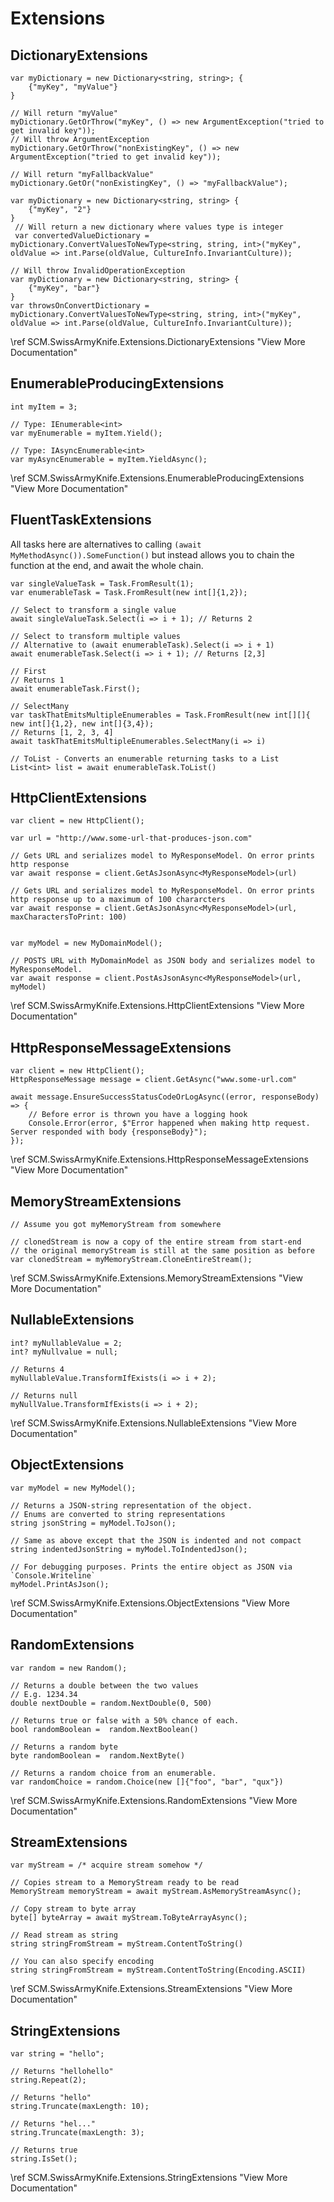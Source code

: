 # Extensions

## DictionaryExtensions

```{.cs}
var myDictionary = new Dictionary<string, string>; {
    {"myKey", "myValue"}
}

// Will return "myValue"
myDictionary.GetOrThrow("myKey", () => new ArgumentException("tried to get invalid key"));
// Will throw ArgumentException
myDictionary.GetOrThrow("nonExistingKey", () => new ArgumentException("tried to get invalid key"));

// Will return "myFallbackValue"
myDictionary.GetOr("nonExistingKey", () => "myFallbackValue");

var myDictionary = new Dictionary<string, string> {
    {"myKey", "2"}
}
 // Will return a new dictionary where values type is integer
 var convertedValueDictionary = myDictionary.ConvertValuesToNewType<string, string, int>("myKey", oldValue => int.Parse(oldValue, CultureInfo.InvariantCulture));
     
// Will throw InvalidOperationException
var myDictionary = new Dictionary<string, string> {
    {"myKey", "bar"}
}
var throwsOnConvertDictionary = myDictionary.ConvertValuesToNewType<string, string, int>("myKey", oldValue => int.Parse(oldValue, CultureInfo.InvariantCulture));
```

\ref SCM.SwissArmyKnife.Extensions.DictionaryExtensions "View More Documentation"

## EnumerableProducingExtensions

```{.cs}
int myItem = 3;

// Type: IEnumerable<int>
var myEnumerable = myItem.Yield();

// Type: IAsyncEnumerable<int>
var myAsyncEnumerable = myItem.YieldAsync();

```

\ref SCM.SwissArmyKnife.Extensions.EnumerableProducingExtensions "View More Documentation"


## FluentTaskExtensions
All tasks here are alternatives to calling `(await MyMethodAsync()).SomeFunction()` but instead allows you to chain the function
at the end, and await the whole chain.
```{.cs}
var singleValueTask = Task.FromResult(1);
var enumerableTask = Task.FromResult(new int[]{1,2});

// Select to transform a single value
await singleValueTask.Select(i => i + 1); // Returns 2

// Select to transform multiple values
// Alternative to (await enumerableTask).Select(i => i + 1)
await enumerableTask.Select(i => i + 1); // Returns [2,3]

// First
// Returns 1 
await enumerableTask.First();

// SelectMany
var taskThatEmitsMultipleEnumerables = Task.FromResult(new int[][]{ new int[]{1,2}, new int[]{3,4});
// Returns [1, 2, 3, 4]
await taskThatEmitsMultipleEnumerables.SelectMany(i => i)

// ToList - Converts an enumerable returning tasks to a List
List<int> list = await enumerableTask.ToList()
```

## HttpClientExtensions
```{.cs}
var client = new HttpClient();

var url = "http://www.some-url-that-produces-json.com"

// Gets URL and serializes model to MyResponseModel. On error prints http response
var await response = client.GetAsJsonAsync<MyResponseModel>(url)

// Gets URL and serializes model to MyResponseModel. On error prints http response up to a maximum of 100 chararcters
var await response = client.GetAsJsonAsync<MyResponseModel>(url, maxCharactersToPrint: 100)


var myModel = new MyDomainModel();

// POSTS URL with MyDomainModel as JSON body and serializes model to MyResponseModel.
var await response = client.PostAsJsonAsync<MyResponseModel>(url, myModel)
```

\ref SCM.SwissArmyKnife.Extensions.HttpClientExtensions "View More Documentation"


## HttpResponseMessageExtensions
```{.cs}
var client = new HttpClient();
HttpResponseMessage message = client.GetAsync("www.some-url.com"

await message.EnsureSuccessStatusCodeOrLogAsync((error, responseBody) => {
    // Before error is thrown you have a logging hook
    Console.Error(error, $"Error happened when making http request. Server responded with body {responseBody}");
});
```
\ref SCM.SwissArmyKnife.Extensions.HttpResponseMessageExtensions "View More Documentation"


## MemoryStreamExtensions
```{.cs}
// Assume you got myMemoryStream from somewhere

// clonedStream is now a copy of the entire stream from start-end
// the original memoryStream is still at the same position as before
var clonedStream = myMemoryStream.CloneEntireStream();
```

\ref SCM.SwissArmyKnife.Extensions.MemoryStreamExtensions "View More Documentation"


## NullableExtensions
```{.cs}
int? myNullableValue = 2;
int? myNullvalue = null;

// Returns 4
myNullableValue.TransformIfExists(i => i + 2);

// Returns null
myNullValue.TransformIfExists(i => i + 2);
```
\ref SCM.SwissArmyKnife.Extensions.NullableExtensions "View More Documentation"


## ObjectExtensions
```{.cs}
var myModel = new MyModel();

// Returns a JSON-string representation of the object.
// Enums are converted to string representations
string jsonString = myModel.ToJson();

// Same as above except that the JSON is indented and not compact
string indentedJsonString = myModel.ToIndentedJson();

// For debugging purposes. Prints the entire object as JSON via `Console.Writeline` 
myModel.PrintAsJson();
```

\ref SCM.SwissArmyKnife.Extensions.ObjectExtensions "View More Documentation"


## RandomExtensions
```{.cs}
var random = new Random();

// Returns a double between the two values
// E.g. 1234.34
double nextDouble = random.NextDouble(0, 500)

// Returns true or false with a 50% chance of each.
bool randomBoolean =  random.NextBoolean()

// Returns a random byte
byte randomBoolean =  random.NextByte()

// Returns a random choice from an enumerable.
var randomChoice = random.Choice(new []{"foo", "bar", "qux"}) 
```
\ref SCM.SwissArmyKnife.Extensions.RandomExtensions "View More Documentation"


## StreamExtensions
```{.cs}
var myStream = /* acquire stream somehow */

// Copies stream to a MemoryStream ready to be read
MemoryStream memoryStream = await myStream.AsMemoryStreamAsync();

// Copy stream to byte array
byte[] byteArray = await myStream.ToByteArrayAsync();

// Read stream as string
string stringFromStream = myStream.ContentToString()

// You can also specify encoding
string stringFromStream = myStream.ContentToString(Encoding.ASCII)
```
\ref SCM.SwissArmyKnife.Extensions.StreamExtensions "View More Documentation"


## StringExtensions

```{.cs}
var string = "hello";

// Returns "hellohello"
string.Repeat(2);

// Returns "hello"
string.Truncate(maxLength: 10);

// Returns "hel..."
string.Truncate(maxLength: 3);

// Returns true
string.IsSet();
```
\ref SCM.SwissArmyKnife.Extensions.StringExtensions "View More Documentation"

